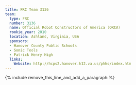 ```yaml
---
title: FRC Team 3136
team:
  type: FRC
  number: 3136
  name: Official Robot Constructors of America (ORCA)
  rookie_year: 2010
  location: Ashland, Virginia, USA
  sponsors:
  - Hanover County Public Schools
  - Sonic Tools
  - Patrick Henry High
  links:
    Website: http://hcps2.hanover.k12.va.us/phhs/index.htm
---
```


{% include remove_this_line_and_add_a_paragraph %}